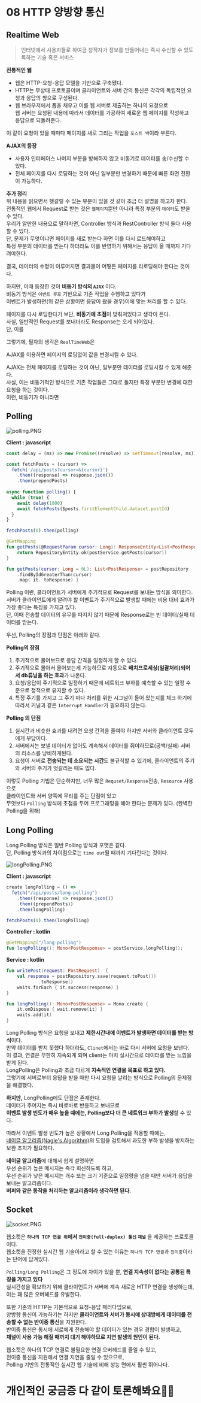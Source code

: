 # 08 HTTP 양방향 통신
## Realtime Web     
> 인터넷에서 사용자들로 하여금 창작자가 정보를 만들어내는 즉시 수신할 수 있도록하는 기술 혹은 서비스   

**전통적인 웹**   
* 웹은 HTTP-요청-응답 모델을 기반으로 구축됐다.      
* HTTP는 무상태 프로토콜이며 클라이언트와 서버 간의 통신은 각각의 독립적인 요청과 응답의 쌍으로 구성된다.    
* 웹 브라우저에서 폼을 채우고 이를 웹 서버로 제출하는 하나의 요청으로    
웹 서버는 요청된 내용에 따라서 데이터를 가공하여 새로운 웹 페이지를 작성하고 응답으로 되돌려준다. 
   
이 같이 요청이 있을 때마다 페이지를 새로 그리는 작업을 `포스트 백`이라 부른다.    
   
**AJAX의 등장**        
* 사용자 인터페이스 나머지 부분을 방해하지 않고 비동기로 데이터를 송/수신할 수 있다.       
* 전체 페이지를 다시 로딩하는 것이 아닌 일부분만 변경하기 때문에 빠른 화면 전환이 가능하다.   
            
**추가 정리**               
위 내용을 읽으면서 헷갈릴 수 있는 부분이 있을 것 같아 조금 더 설명을 하고자 한다.               
전통적인 웹에서 Request로 받는 것은 `웹페이지`뿐만 아니라 특정 부분의 `데이터`도 받을 수 있다.    
우리가 알만한 내용으로 말하자면, Controller 방식과 RestController 방식 둘다 사용할 수 있다.   
단, 문제가 무엇이냐면 페이지를 새로 받는다 하면 이를 다시 로드해야하고         
특정 부분의 데이터를 받는다 하더라도 이를 반영하기 위해서는 응답이 올 때까지 기다려야한다.   

결국, 데이터의 수정이 이루어지면 결과물이 어떻든 페이지를 리로딩해야 한다는 것이다.           
  
하지만, 이때 등장한 것이 **비동기 방식의 `AJAX`** 이다.          
비동기 방식은 `이벤트 루프` 기반으로 기존 작업을 수행하고 있다가       
이벤트가 발생하면(위 같은 상황이면 응답이 왔을 경우)이에 맞는 처리를 할 수 있다.  


페이지를 다시 로딩한다기 보단, **비동기에 초점**이 맞춰져있다고 생각이 든다.               
사실, 일반적인 Request를 보내더라도 Response는 오게 되어있다.                 
단, 이를 


그렇기에, 필자의 생각은 `RealTimeWeb`은 


AJAX를 이용하면 페이지의 로딩없이 값을 변경시킬 수 있다.   


AJAX는 전체 페이지를 로딩하는 것이 아닌, 일부분만 데이터를 로딩시킬 수 있게 해준다.        
사실, 이는 비동기적인 방식으로 기존 작업들은 그대로 돌지만 특정 부분만 변경에 대한 요청을 하는 것이다.      
이런, 비동기가 아니라면 

   
## Polling       
![polling.PNG](./images/polling.PNG)   

**Client : javascript**
```javascript
const delay = (ms) => new Promise((resolve) => setTimeout(resolve, ms))

const fetchPosts = (cursor) =>
  fetch('/api/posts?cursor=&{cursor}')
    .then((response) => response.json())
    .then(prependPosts)
   
async function polling() {
  while (true) {
    await delay(1000)  
    await fetchPosts($posts.firstElementChild.dataset.postId)
  }
}   

fetchPosts(0).then(polling)  
```
```kotlin
@GetMapping
fun getPosts(@RequestParam cursor: Long): ResponseEntity<List<PostResponse>> {
	return RepositoryEntity.ok(postService.getPosts(cursor))
}
```
```kotlin
fun getPosts(cursor: Long = 0L): List<PostResponse> = postRepository
    .findByIdGreaterThan(cursor)
    .map( it. toResponse) }
```
Polling 이란, 클라이언트가 서버에게 주기적으로 Request를 보내는 방식을 의미한다.              
서버가 클라이언트에게 알려야 할 이벤트가 주기적으로 발생할 때에는 비용 대비 효과가 가장 좋다는 특징을 가지고 있다.   
단, 이때 전송할 데이터의 유무를 따지지 않기 때문에 Response로는 빈 데이터/실패 데이터를 받는다.      
   
우선, Polling의 장점과 단점은 아래와 같다.      
     
**Polling의 장점**         
1. 주기적으로 물어보므로 응답 간격을 일정하게 할 수 있다.     
2. 주기적으로 몰아서 물어보는게 가능하므로 자동으로 **배치프로세싱(일괄처리)되어서 db튜닝을 하는 효과**가 나온다.     
3. 요청/응답이 주기적으로 일정하기 때문에 네트워크 부하를 예측할 수 있는 일정 수준으로 정적으로 유지할 수 있다. 
4. 특정 주기를 가지고 그 주기 마다 처리를 위한 시그널이 들어 왔는지를 체크 하기에     
따라서 커널과 같은 `Interrupt Handler`가 필요하지 않는다.       
    
**Polling 의 단점**                  
1. 실시간과 비슷한 효과를 내려면 요청 간격을 줄여야 하지만 서버와 클라이언트 모두에게 부담이다.             
2. 서버에서는 보낼 데이터가 없어도 계속해서 데이터를 줘야하므로(공백/실패) 서버의 리소스를 낭비하게된다.          
3. 요청이 서버로 **전송되는 데 소요되는 시간**도 불규칙할 수 있기에, 클라이언트의 주기와 서버의 주기가 엇갈리는 때도 많다.     
     
이렇듯 Polling 기법은 단순하지만, 너무 많은 `Requset/Response`전송, `Resource` 사용으로        
클라이언트와 서버 양쪽에 무리를 주는 단점이 있고            
무엇보다 `Polling` 방식에 초점을 두어 프로그래밍을 해야 한다는 문제가 있다. (완벽한 Polling을 위해)            
   
## Long Polling   
Long Polling 방식은 일반 Polling 방식과 포맷은 같다.        
단, Polling 방식과의 차이점으로는 `time out`될 때까지 기다린다는 것이다.     
       
![longPolling.PNG](./images/longPolling.PNG)         

**Client : javascript**
```javascript
create longPolling = () =>   
  fetch("/api/posts/long-polling")
    .then((response) => response.json())
    .then((prependPosts))
    .then(longPolling)   

fetchPosts(0).then(longPolling)
```
**Controller : kotlin**
```kotlin
@GetMapping("/long-polling")
fun longPolling(): Mono<PostResponse> = postService.longPolling();
```
    
**Service : kotlin**
``` kotlin
fun writePost(request: PostRequest)  {
	val response = postRepository.save(request.toPost())
			.toResponse()
	waits.forEach { it.success(response) }
}

fun longPolling(): Mono<PostResponse> = Mono.create {
	it.onDispose { wait.remove(it) }
	waits.add(it)
}
```

Long Polling 방식은 요청을 보내고 **제한시간내에 이벤트가 발생하면 데이터를 받는 방식**이다.                    
만약 데이터를 받지 못했다 하더라도, `Clinet`에서는 바로 다시 서버에 요청을 보낸다.                       
이 결과, 연결은 무한히 지속되게 되며 client는 마치 실시간으로 데이터를 받는 느낌을 받게 된다.            
LongPolling은 Polling과 조금 다르게 **지속적인 연결을 목표로 하고 있다.**                  
그렇기에 서버로부터 응답을 받을 때만 다시 요청을 날리는 방식으로 Polling의 문제점을 해결했다.             
            
**하지만,** LongPolling에도 단점은 존재한다.            
데이터가 주어지는 즉시 바로바로 반응하고 보내므로          
**이벤트 발생 빈도가 매우 높을 때에는, Polling보다 더 큰 네트워크 부하가 발생**할 수 있다.             
       
따라서 이벤트 발생 빈도가 높은 상황에서 Long Polling을 적용할 때에는,      
[네이글 알고리즘(Nagle's Algorithm)](https://snowdeer.github.io/common-sense/2017/08/17/nagle-algorithm/)의 도입을 검토해서 과도한 부하 발생을 방지하는 보완 조치가 필요하다.  
         
**네이글 알고리즘**에 대해서 쉽게 설명하면           
우선 순위가 높은 메시지는 즉각 회신하도록 하고,          
우선 순위가 낮은 메시지는 개수 또는 크기 기준으로 일정량을 넘을 때만 서버가 응답을 보내는 알고리즘이다.    
**버퍼와 같은 동작을 처리하는 알고리즘이라 생각하면 된다.**       
    
## Socket 
![socket.PNG](./images/socket.PNG)          
     
웹소켓은 **`하나의 TCP 연결 위`에서 `전이중(full-duplex) 통신` `채널`** 을 제공하는 프로토콜이다.             
웹소켓을 진정한 실시간 웹 기술이라고 할 수 있는 이유는 `하나의 TCP 연결`과 `전이중`이라는 단어에 담겨있다.       
          	     
`Polling/Long Polling`은 그 정도에 차이가 있을 뿐, **연결 지속성이 없다는 공통된 특징을 가지고 있다**           
실시간성을 확보하기 위해 클라이언트가 서버에 계속 새로운 HTTP 연결을 생성하는데, 이는 꽤 많은 오버헤드를 유발한다.       
    
또한 기존의 HTTP는 기본적으로 요청-응답 패러다임으로,   
양방향 통신이 가능하기는 하지만 **클라이언트와 서버가 동시에 상대방에게 데이터를 전송할 수 없는 반이중 통신**을 지원한다.      
반이중 통신은 동시에 서로에게 전송해야 할 데이터가 있는 경우 경합이 발생하고,         
**채널이 사용 가능 해질 때까지 대기 해야하므로 지연 발생의 원인이 된다.**        
        
웹소켓은 하나의 TCP 연결로 불필요한 연결 오버헤드를 줄일 수 있고,         
전이중 통신을 지원해서 연결 지연을 줄일 수 있으므로,         
Polling 기반의 전통적인 실시간 웹 기술에 비해 성능 면에서 훨씬 뛰어나다.       



# 개인적인 궁금증 다 같이 토론해봐요👨‍🏫

